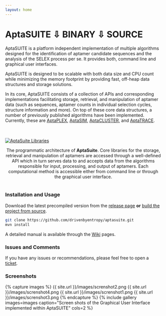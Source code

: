 ```yaml
---
layout: home
---
```

# AptaSUITE <a href="https://github.com/drivenbyentropy/aptasuite/releases/latest/" title="posts" class="posts-menu-icon-zip"></a> <span class="download-zip">&#8681; BINARY</span> <a href="https://github.com/drivenbyentropy/aptasuite/releases/latest" title="posts" class="posts-menu-icon-source"></a> <span class="download-source">&#8681;&nbsp;SOURCE</span>

AptaSUITE is a platform independent implementation of multiple algorithms designed for the identification of aptamer candidate sequences and the analysis of the SELEX process per se. It provides both, command line and graphical user interfaces.

AptaSUITE is designed to be scalable with both data size and CPU count while minimizing the memory footprint by providing fast, off-heap data structures and storage solutions.

In its core, AptaSUITE consists of a collection of APIs and corresponding implementations facilitating storage, retrieval, and manipulation of aptamer data (such as sequences, aptamer counts in individual selection cycles, structure information and more). On top of these core data structures, a number of previously published algorithms have been implemented. Currently, these are [AptaPLEX](https://www.ncbi.nlm.nih.gov/pubmed/27080809), [AptaSIM](https://www.ncbi.nlm.nih.gov/pubmed/25870409), [AptaCLUSTER](https://www.ncbi.nlm.nih.gov/pubmed/25558474), and [AptaTRACE](https://www.ncbi.nlm.nih.gov/pubmed/27467247).

<br><br><a href="{{ site.url }}/images/architechtureweb.png"><img src="{{ site.url }}/images/architechtureweb.png" alt="AptaSuite Libraries"></a>  

<center> The programmatic architecture of <b>AptaSuite</b>. Core libraries for the storage, retrieval and manipulation of aptamers are accessed through a well-defined API which in turn serves data to and accepts data from the algorithms responsible for input, processing, and output of aptamers. Each computational method is accessible either from command line or through the graphical user interface. </center><br>

### Installation and Usage

Download the latest precompiled version from the [release page](https://github.com/drivenbyentropy/aptasuite/releases) <b>or</b> [build the project from source](https://github.com/drivenbyentropy/aptasuite/wiki/Compiling-from-source). 
```bash
git clone https://github.com/drivenbyentropy/aptasuite.git
mvn install
```

A detailed manual is available through the [Wiki](https://github.com/drivenbyentropy/aptasuite/wiki) pages.

### Issues and Comments
If you have any issues or recommendations, please feel free to open a [ticket](https://github.com/drivenbyentropy/aptasuite/issues).

### Screenshots

{% capture images %}
	{{ site.url }}/images/screnshot2.png
	{{ site.url }}/images/screnshot4.png
	{{ site.url }}/images/screnshot1.png
	{{ site.url }}/images/screnshot3.png
{% endcapture %}
{% include gallery images=images caption="Screen shots of the Graphical User Interface implemented within AptaSUITE" cols=2 %}
